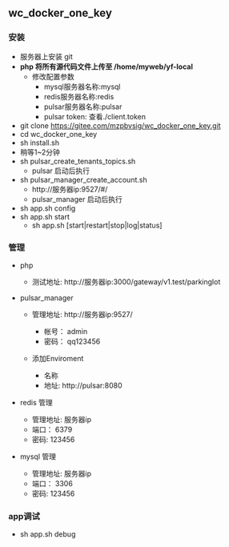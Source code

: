 ## wc_docker_one_key

### 安装
-  服务器上安装 git
-  **php 将所有源代码文件上传至 /home/myweb/yf-local**
   - 修改配置参数
      - mysql服务器名称:mysql
      - redis服务器名称:redis
      - pulsar服务器名称:pulsar
      - pulsar token: 查看./client.token
-  git clone https://gitee.com/mzpbvsig/wc_docker_one_key.git
-  cd wc_docker_one_key
-  sh install.sh
-  稍等1~2分钟
-  sh pulsar_create_tenants_topics.sh
   - pulsar 启动后执行
-  sh pulsar_manager_create_account.sh 
   - http://服务器ip:9527/#/
   - pulsar_manager 启动后执行
-  sh app.sh config
-  sh app.sh start
    -  sh app.sh [start|restart|stop|log|status]



### 管理

- php 
    - 测试地址: http://服务器ip:3000/gateway/v1.test/parkinglot

- pulsar_manager
    - 管理地址:  http://服务器ip:9527/
        - 帐号： admin
        - 密码： qq123456

    - 添加Enviroment
        - 名称
        - 地址: http://pulsar:8080

- redis 管理
    - 管理地址:  服务器ip   
    - 端口： 6379
    - 密码:  123456

- mysql 管理
    - 管理地址:  服务器ip   
    - 端口： 3306
    - 密码:  123456


### app调试

- sh app.sh debug